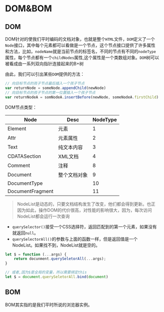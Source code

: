 # DOM&BOM

## DOM

DOM针对的使我们平时编码的文档对象，也就是整个`HTML`文件，`DOM`定义了一个`Node`接口，其中每个元素都可以看做是一个节点，这个节点接口提供了许多属性和方法，比如，`nodeName`就是当前节点的标签名，不同的节点有不同的`nodeType`属性，每个节点都有一个`childNodes`属性,这个属性是一个类数组对象。`DOM`树可以被看成由一系列双向指针连接起来的B+树

由此，我们可以引出某些`DOM`提供的方法：

```javascript
// 向目标节点的孩子节点最后插入一个孩子节点
var returnNode = someNode.appendChild(newNode)
// 向目标节点的孩子节点的第一位置插入一个孩子节点 
var returnNodeA = somNodeA.insertBefore(newNode, someNodeA.firstChild)
```

DOM节点类型：

| Node             | Desc         | NodeType |
| ---------------- | ------------ | -------- |
| Element          | 元素         | 1        |
| Attr             | 元素属性     | 2        |
| Text             | 纯文本内容   | 3        |
| CDATASection     | XML文档      | 4        |
| Comment          | 注释         | 8        |
| Document         | 整个文档对象 | 9        |
| DocumentType     |              | 10       |
| DocumentFragment |              | 11       |

> NodeList是动态的，只要文档结构发生了改变，他们都会得到更新。也正因为如此，操作DOM的代价很高，对性能的影响很大，因为，每次访问NodeList都会运行一次查询

+ `querySelector()`接受一个CSS选择符，返回匹配到的第一个元素，如果没有就返回`null`。
+ `querySelectorAll()`的参数与上面的函数一样，但是返回值是一个NodeList。如果找不到，NodeList就是空的。

```javascript
let $ = function (...args) {
    return docunment.querySeletorAll(...args);
}

// 或者,因为$是全局的变量，所以需要绑定this
let $ = document.querySeletorAll.bind(document)
```



## BOM

BOM其实指的是我们平时所说的浏览器实例。